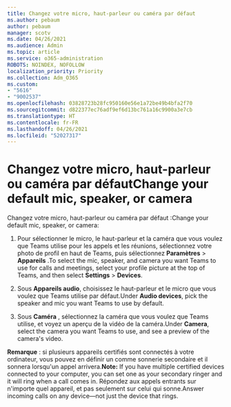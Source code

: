 ```yaml
---
title: Changez votre micro, haut-parleur ou caméra par défaut
ms.author: pebaum
author: pebaum
manager: scotv
ms.date: 04/26/2021
ms.audience: Admin
ms.topic: article
ms.service: o365-administration
ROBOTS: NOINDEX, NOFOLLOW
localization_priority: Priority
ms.collection: Adm_O365
ms.custom:
- "5616"
- "9002537"
ms.openlocfilehash: 03828723b28fc950160e56e1a72be49b4bfa2f70
ms.sourcegitcommit: d822377ec76adf9ef6d13bc761a16c9900a3e7cb
ms.translationtype: HT
ms.contentlocale: fr-FR
ms.lasthandoff: 04/26/2021
ms.locfileid: "52027317"
---
```

# <a name="change-your-default-mic-speaker-or-camera"></a><span data-ttu-id="f1db0-102">Changez votre micro, haut-parleur ou caméra par défaut</span><span class="sxs-lookup"><span data-stu-id="f1db0-102">Change your default mic, speaker, or camera</span></span>

<span data-ttu-id="f1db0-103">Changez votre micro, haut-parleur ou caméra par défaut :</span><span class="sxs-lookup"><span data-stu-id="f1db0-103">Change your default mic, speaker, or camera:</span></span>

1. <span data-ttu-id="f1db0-104">Pour sélectionner le micro, le haut-parleur et la caméra que vous voulez que Teams utilise pour les appels et les réunions, sélectionnez votre photo de profil en haut de Teams, puis sélectionnez **Paramètres** > **Appareils** .</span><span class="sxs-lookup"><span data-stu-id="f1db0-104">To select the mic, speaker, and camera you want Teams to use for calls and meetings, select your profile picture at the top of Teams, and then select **Settings** > **Devices**.</span></span>

1. <span data-ttu-id="f1db0-105">Sous **Appareils audio**, choisissez le haut-parleur et le micro que vous voulez que Teams utilise par défaut.</span><span class="sxs-lookup"><span data-stu-id="f1db0-105">Under **Audio devices**, pick the speaker and mic you want Teams to use by default.</span></span> 

1. <span data-ttu-id="f1db0-106">Sous **Caméra** , sélectionnez la caméra que vous voulez que Teams utilise, et voyez un aperçu de la vidéo de la caméra.</span><span class="sxs-lookup"><span data-stu-id="f1db0-106">Under **Camera**, select the camera you want Teams to use, and see a preview of the camera's video.</span></span> 

<span data-ttu-id="f1db0-107">**Remarque** : si plusieurs appareils certifiés sont connectés à votre ordinateur, vous pouvez en définir un comme sonnerie secondaire et il sonnera lorsqu'un appel arrivera.</span><span class="sxs-lookup"><span data-stu-id="f1db0-107">**Note:** If you have multiple certified devices connected to your computer, you can set one as your secondary ringer and it will ring when a call comes in.</span></span> <span data-ttu-id="f1db0-108">Répondez aux appels entrants sur n'importe quel appareil, et pas seulement sur celui qui sonne.</span><span class="sxs-lookup"><span data-stu-id="f1db0-108">Answer incoming calls on any device—not just the device that rings.</span></span>